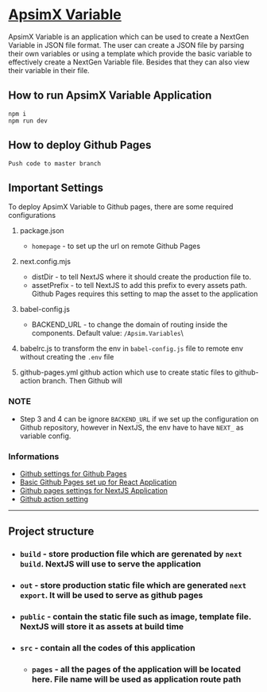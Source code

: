 # [ApsimX Variable](https://QAAFI.github.io/Apsim.Variables) 

ApsimX Variable is an application which can be used to create a NextGen Variable in JSON file format. The user can create a JSON file by parsing their own variables or using a template which provide the basic variable to effectively create a NextGen Variable file. Besides that they can also view their variable in their file.

## How to run ApsimX Variable Application
```
npm i
npm run dev
```

## How to deploy Github Pages
```
Push code to master branch
```

## Important Settings

To deploy ApsimX Variable to Github pages, there are some required configurations 

1. package.json
   - `homepage` - to set up the url on remote Github Pages

2. next.config.mjs
   - distDir - to tell NextJS where it should create the production file to.
   - assetPrefix - to tell NextJS to add this prefix to every assets path. Github Pages requires this setting to map the asset to the application

3. babel-config.js
   - BACKEND_URL - to change the domain of routing inside the components. Default value: `/Apsim.Variables`\
   
4. babelrc.js
   to transform the env in `babel-config.js` file to remote env without creating the `.env` file

5. github-pages.yml
   github action which use to create static files to github-action branch. Then Github will

### NOTE
- Step 3 and 4 can be ignore `BACKEND_URL` if we set up the configuration on Github repository, however in NextJS, the env have to have `NEXT_` as variable config. 
   
### Informations
- [Github settings for Github Pages](https://docs.github.com/en/pages/getting-started-with-github-pages/configuring-a-publishing-source-for-your-github-pages-site)
- [Basic Github Pages set up for React Application](https://github.com/gitname/react-gh-pages)
- [Github pages settings for NextJS Application](https://medium.com/@anotherplanet/git-tips-next-js-github-pages-2dbc9a819cb8)
- [Github action setting](https://www.linkedin.com/pulse/deploy-nextjs-app-github-pages-federico-antu%C3%B1a/)

---
## Project structure
- ### `build` - store production file which are gerenated by `next build`. NextJS will use to serve the application
- ### `out` - store production static file which are generated `next export`. It will be used to serve as github pages
- ### `public` - contain the static file such as image, template file. NextJS will store it as assets at build time
- ### `src` - contain all the codes of this application
   - ### `pages` - all the pages of the application will be located here. File name will be used as application route path
